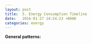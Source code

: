 ```yaml
---
layout: post
title:  5. Energy Consumption Timeline
date:   2016-01-27 14:24:23 +0000
categories: energy
---
```


**General patterns:**

